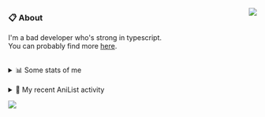 <a href="https://discord.com/users/338718840873811979"><img align="right" src="https://lanyard-profile-readme.vercel.app/api/338718840873811979?bg=00000000" /></a>

### 📋 About

I'm a bad developer who's strong in typescript. \
You can probably find more [here](https://pxseu.com/about).
<!--
### 🦊Fox

![](https://pxseu.loves.moe/2ELJv3at3.gif)

### 📱 Contact

[🌐 website](https://www.pxseu.com) \
[📧 email](mailto:contact.pxseu@gmail.com)
-->

<br />

<details>
  <summary>📊 Some stats of me</summary>
  
![My github stats!](https://github-readme-stats.vercel.app/api?username=pxseu&show_icons=true&custom_title=My%20Github%20Stats:&line_height=33&include_all_commits=true&bg_color=00000000&title_color=00CCAA&text_color=dddddd&hide_border=true&hide_title=true) \
![My top langauges](https://github-readme-stats.vercel.app/api/top-langs?username=pxseu&show_icons=true&layout=compact&card_width=645&bg_color=00000000&title_color=00CCAA&text_color=dddddd&hide_border=true&hide_title=true) 
</details>

<br />

<details>
  <summary>🌸 My recent AniList activity</summary>
  
<!-- ANILIST_ACTIVITY:start -->

-   📖 Read chapter 17 - 19 of [Chainsaw Man](https://anilist.co/manga/105778) (10:15, 01 October 2021)
-   📖 Read chapter 15 - 16 of [Chainsaw Man](https://anilist.co/manga/105778) (07:14, 21 September 2021)
-   📺 Completed [Tokyo Revengers](https://anilist.co/anime/120120) (21:40, 19 September 2021)
-   📖 Read chapter 14 of [Chainsaw Man](https://anilist.co/manga/105778) (15:40, 18 September 2021)
-   📺 Completed [Evangelion: 2.0 You Can (Not) Advance](https://anilist.co/anime/3784) (12:06, 18 September 2021)

<!-- ANILIST_ACTIVITY:end -->
</details>



![](https://komarev.com/ghpvc/?username=pxseu&color=ff69b4)


